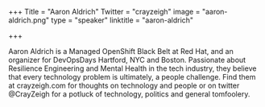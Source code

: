 +++
Title = "Aaron Aldrich"
Twitter = "crayzeigh"
image = "aaron-aldrich.png"
type = "speaker"
linktitle = "aaron-aldrich"

+++

Aaron Aldrich is a Managed OpenShift Black Belt at Red Hat, and an organizer for DevOpsDays Hartford, NYC and Boston. Passionate about Resilience Engineering and Mental Health in the tech industry, they believe that every technology problem is ultimately, a people challenge. Find them at crayzeigh.com for thoughts on technology and people or on twitter @CrayZeigh for a potluck of technology, politics and general tomfoolery.
